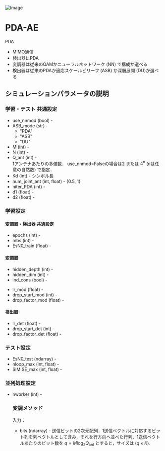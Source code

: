 ![Image](https://github.com/user-attachments/assets/f3a9b51e-3ac4-4d4f-9371-2bf58fbbfd84)

# PDA-AE
PDA
- MIMO通信
- 検出器にPDA
- 変調器は従来のQAMかニューラルネットワーク (NN) で構成か選べる
- 検出器は従来のPDAか適応スケールビリーフ (ASB) か深層展開 (DU)か選べる

## シミュレーションパラメータの説明
### 学習・テスト 共通設定
- use_nnmod (bool) -
- ASB_mode (str) - 
  - "PDA"
  - "ASB"
  - "DU"
- M (int) - 
- N (int) - 
- Q_ant (int) - <br>
  1アンテナあたりの多値数． use_nnmod=Falseの場合は$2$ または $4^n$ ($n$は任意の自然数) で指定．
- Kd (int) - シンボル長
- num_joint_ant (int, float) - {0.5, 1}
- niter_PDA (int) - 
- d1 (float) - 
- d2 (float) -

### 学習設定
#### 変調器・検出器 共通設定
- epochs (int) - 
- mbs (int) - 
- EsN0_train (float) - 
#### 変調器
- hidden_depth (int) - 
- hidden_dim (int) - 
- ind_cons (bool) - 
<!--  -->
- lr_mod (float) - 
- drop_start_mod (int) - 
- drop_factor_mod (float) - 
#### 検出器
- lr_det (float) - 
- drop_start_det (int) - 
- drop_factor_det (float) - 

### テスト設定
- EsN0_test (ndarray) - 
- nloop_max (int, float) - 
- SIM.SE_max (int, float) - 

### 並列処理設定
- nworker (int) - 


  
  ### 変調メソッド
  入力：
  - bits (ndarray) - 送信ビットの2次元配列．1送信ベクトルに対応するビット列を列ベクトルとして含み，それを行方向へ並べた行列．1送信ベクトルあたりのビット数を $q = M \log_2{Q_\mathrm{ant}}$ とすると，サイズは $(q \times K)$．